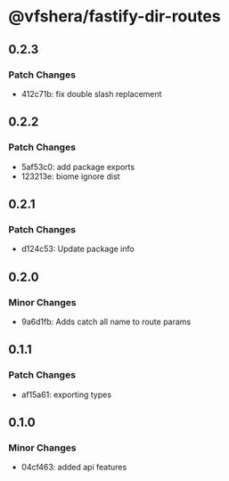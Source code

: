 # @vfshera/fastify-dir-routes

## 0.2.3

### Patch Changes

- 412c71b: fix double slash replacement

## 0.2.2

### Patch Changes

- 5af53c0: add package exports
- 123213e: biome ignore dist

## 0.2.1

### Patch Changes

- d124c53: Update package info

## 0.2.0

### Minor Changes

- 9a6d1fb: Adds catch all name to route params

## 0.1.1

### Patch Changes

- af15a61: exporting types

## 0.1.0

### Minor Changes

- 04cf463: added api features
